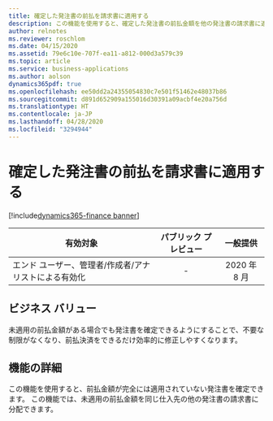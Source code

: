 ```yaml
---
title: 確定した発注書の前払を請求書に適用する
description: この機能を使用すると、確定した発注書の前払金額を他の発注書の請求書に適用できます。
author: relnotes
ms.reviewer: roschlom
ms.date: 04/15/2020
ms.assetid: 79e6c10e-707f-ea11-a812-000d3a579c39
ms.topic: article
ms.service: business-applications
ms.author: aolson
dynamics365pdf: true
ms.openlocfilehash: ee50dd2a24355054830c7e501f51462e48037b86
ms.sourcegitcommit: d891d652909a155016d30391a09acbf4e20a756d
ms.translationtype: HT
ms.contentlocale: ja-JP
ms.lasthandoff: 04/28/2020
ms.locfileid: "3294944"
---
```

# <a name="apply-prepayments-for-finalized-purchase-orders-to-invoices"></a>確定した発注書の前払を請求書に適用する
[!include[dynamics365-finance banner](../includes/dynamics365-finance.md)]

| 有効対象    |  パブリック プレビュー | 一般提供 | 
| ---------- | :----------: |:----------: |
|エンド ユーザー、管理者/作成者/アナリストによる有効化|-| 2020 年 8 月|


## <a name="business-value"></a>ビジネス バリュー
<!-- bv start -->
未適用の前払金額がある場合でも発注書を確定できるようにすることで、不要な制限がなくなり、前払決済をできるだけ効率的に修正しやすくなります。 
<!-- bv end -->



## <a name="feature-details"></a>機能の詳細
<!--feature detail start -->
この機能を使用すると、前払金額が完全には適用されていない発注書を確定できます。 この機能では、未適用の前払金額を同じ仕入先の他の発注書の請求書に分配できます。 
<!--feature detail end -->










